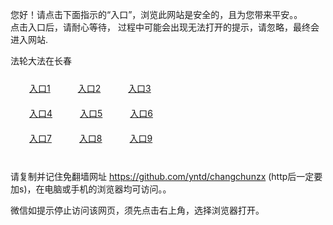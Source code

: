 您好！请点击下面指示的“入口”，浏览此网站是安全的，且为您带来平安。。 <br/>
点击入口后，请耐心等待， 过程中可能会出现无法打开的提示，请忽略，最终会进入网站. </br>

法轮大法在长春<br/>
<div style="padding:10px"><a style="margin:20px" target="_blank" href="https://dbydgfzb91xbj.cloudfront.net/2Qpsp?hqmhzmo" id="ccLink1" rel="nofollow">入口1</a> <a target="_blank" style="margin:20px" href="https://d20akc15ouosew.cloudfront.net/2Qpsp?uowopay" id="ccLink2" rel="nofollow">入口2</a> <a style="margin:20px" target="_blank" href="https://d1t1qz6pgs5hks.cloudfront.net/2Qpsp?aouixe" id="ccLink3" rel="nofollow">入口3</a></div>

<div style="padding:10px" ><a style="margin:20px" target="_blank" href="https://dbydgfzb91xbj.cloudfront.net/2Qpsp?hqmhzmo" id="ccLink4" rel="nofollow">入口4</a> <a style="margin:20px" href="https://d20akc15ouosew.cloudfront.net/2Qpsp?uowopay" target="_blank" id="ccLink5" rel="nofollow">入口5</a> <a style="margin:20px" href="https://d1t1qz6pgs5hks.cloudfront.net/2Qpsp?aouixe" target="_blank" id="ccLink6" rel="nofollow">入口6</a></div>

<div style="padding:10px"><a style="margin:20px" target="_blank" href="https://dbydgfzb91xbj.cloudfront.net/2Qpsp?hqmhzmo" id="ccLink7" rel="nofollow">入口7</a> <a style="margin:20px" href="https://d20akc15ouosew.cloudfront.net/2Qpsp?uowopay" target="_blank" id="ccLink8" rel="nofollow">入口8</a> <a style="margin:20px" target="_blank" href="https://d1t1qz6pgs5hks.cloudfront.net/2Qpsp?aouixe" id="ccLink9" rel="nofollow">入口9</a></div>

<br/>



请复制并记住免翻墙网址 https://github.com/yntd/changchunzx (http后一定要加s)，在电脑或手机的浏览器均可访问。。<br/>

微信如提示停止访问该网页，须先点击右上角，选择浏览器打开。
